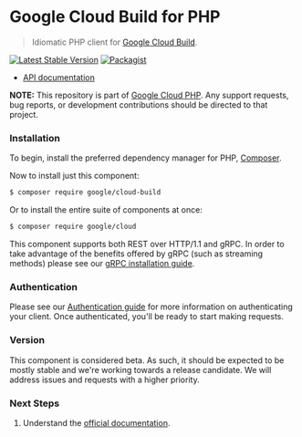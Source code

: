 # Google Cloud Build for PHP

> Idiomatic PHP client for [Google Cloud Build](https://cloud.google.com/build).

[![Latest Stable Version](https://poser.pugx.org/google/cloud-build/v/stable)](https://packagist.org/packages/google/cloud-build) [![Packagist](https://img.shields.io/packagist/dm/google/cloud-build.svg)](https://packagist.org/packages/google/cloud-build)

* [API documentation](http://googleapis.github.io/google-cloud-php/#/docs/cloud-build/latest/build/readme)

**NOTE:** This repository is part of [Google Cloud PHP](https://github.com/googleapis/google-cloud-php). Any
support requests, bug reports, or development contributions should be directed to
that project.

### Installation

To begin, install the preferred dependency manager for PHP, [Composer](https://getcomposer.org/).

Now to install just this component:

```sh
$ composer require google/cloud-build
```

Or to install the entire suite of components at once:

```sh
$ composer require google/cloud
```

This component supports both REST over HTTP/1.1 and gRPC. In order to take advantage of the benefits offered by gRPC (such as streaming methods)
please see our [gRPC installation guide](https://cloud.google.com/php/grpc).

### Authentication

Please see our [Authentication guide](https://github.com/googleapis/google-cloud-php/blob/master/AUTHENTICATION.md) for more information
on authenticating your client. Once authenticated, you'll be ready to start making requests.

### Version

This component is considered beta. As such, it should be expected to be mostly
stable and we're working towards a release candidate. We will address issues
and requests with a higher priority.

### Next Steps

1. Understand the [official documentation](https://cloud.google.com/build/docs).
